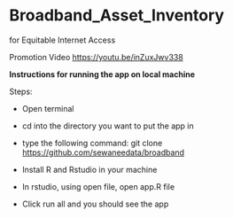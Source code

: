 # Broadband_Asset_Inventory
for Equitable Internet Access

Promotion Video
https://youtu.be/inZuxJwv338



**Instructions for running the app on local machine**

Steps:
- Open terminal
- cd into the directory you want to put the app in
- type the following command: git clone https://github.com/sewaneedata/broadband

- Install R and Rstudio in your machine
- In rstudio, using open file, open app.R file
- Click run all and you should see the app
